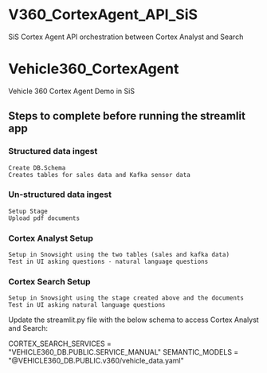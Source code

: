 # V360_CortexAgent_API_SiS

SiS Cortex Agent API orchestration between Cortex Analyst and Search

# Vehicle360_CortexAgent
Vehicle 360 Cortex Agent Demo in SiS

## Steps to complete before running the streamlit app

### Structured data ingest
    Create DB.Schema
    Creates tables for sales data and Kafka sensor data
### Un-structured data ingest
    Setup Stage
    Upload pdf documents

### Cortex Analyst Setup
    Setup in Snowsight using the two tables (sales and kafka data)
    Test in UI asking questions - natural language questions

### Cortex Search Setup
    Setup in Snowsight using the stage created above and the documents
    Test in UI asking natural language questions
    

Update the streamlit.py file with the below schema to access Cortex Analyst and Search:

CORTEX_SEARCH_SERVICES = "VEHICLE360_DB.PUBLIC.SERVICE_MANUAL"
SEMANTIC_MODELS = "@VEHICLE360_DB.PUBLIC.v360/vehicle_data.yaml"
